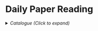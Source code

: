 # Daily Paper Reading

<details><summary><em>Catalogue (Click to expand)</em></summary>

<br>

- Detection
    - Video
        - [Memory Mechanism](https://github.com/xjtulyc/daily-paper-reading2023/blob/main/VideoDetection/Memory/memory_mechanism_in_video_detection.md)
- Vision-Language Model

</details>

